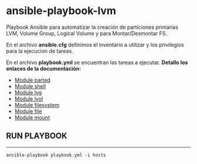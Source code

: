 # ansible-playbook-lvm


Playbook Ansible para automatizar la creación de particiones primarias LVM, Volume Group, Logical Volume y para Montar/Desmontar FS.


En el archivo **ansible.cfg** definimos el inventario a utilizar y los privilegios para la ejecucion de tareas.


En el archivo **playbook.yml** se encuentran las tareas a ejecutar. **Detallo los enlaces de la documentación:**


- [Module parted](https://docs.ansible.com/ansible/latest/collections/community/general/parted_module.html)
- [Module shell](https://docs.ansible.com/ansible/latest/collections/ansible/builtin/shell_module.html)
- [Module lvg](https://docs.ansible.com/ansible/2.5/modules/lvg_module.html)
- [Module lvol](https://docs.ansible.com/ansible/latest/collections/community/general/lvol_module.html)
- [Module filesystem](https://docs.ansible.com/ansible/latest/collections/community/general/filesystem_module.html)
- [Module file](https://docs.ansible.com/ansible/latest/collections/ansible/builtin/file_module.html)
- [Module mount](https://docs.ansible.com/ansible/latest/collections/ansible/posix/mount_module.html)


## RUN PLAYBOOK
---


``` ansible-playbook playbook.yml -i hosts ```
